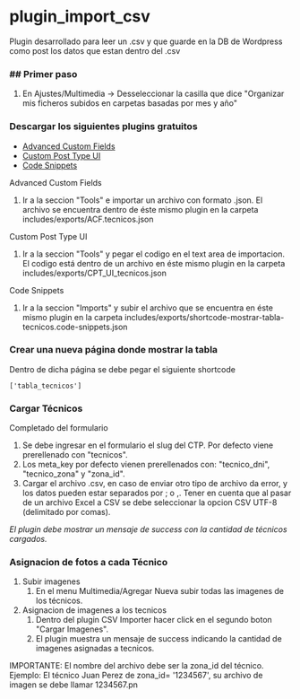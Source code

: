 # plugin_import_csv
Plugin desarrollado para leer un .csv y que guarde en la DB de Wordpress como post los datos que estan dentro del .csv
### ## Primer paso
1. En Ajustes/Multimedia -> Desseleccionar la casilla que dice "Organizar mis ficheros subidos en carpetas basadas por mes y año"

### Descargar los siguientes plugins gratuitos
- [Advanced Custom Fields](https://wordpress.org/plugins/advanced-custom-fields/ "Advanced Custom Fields")
- [Custom Post Type UI](https://wordpress.org/plugins/custom-post-type-ui/ "Custom Post Type UI")
- [Code Snippets](https://wordpress.org/plugins/code-snippets/ "Code Snippets")

Advanced Custom Fields
1. Ir a la seccion "Tools" e importar un archivo con formato .json. El archivo se encuentra dentro de éste mismo plugin en la carpeta includes/exports/ACF.tecnicos.json

Custom Post Type UI
1. Ir a la seccion "Tools" y pegar el codigo en el text area de importacion. El codigo está dentro de un archivo en éste mismo plugin en la carpeta includes/exports/CPT_UI_tecnicos.json

Code Snippets
1. Ir a la seccion "Imports" y subir el archivo que se encuentra en éste mismo plugin en la carpeta includes/exports/shortcode-mostrar-tabla-tecnicos.code-snippets.json

### Crear una nueva página donde mostrar la tabla
 Dentro de dicha página se debe pegar el siguiente shortcode
```
['tabla_tecnicos']
```
### Cargar Técnicos
Completado del formulario
1. Se debe ingresar en el formulario el slug del CTP. Por defecto viene prerellenado con "tecnicos".
2. Los meta_key por defecto vienen prerellenados con: "tecnico_dni", "tecnico_zona" y "zona_id".
3. Cargar el archivo .csv, en caso de enviar otro tipo de archivo da error, y los datos pueden estar separados por ; o ,. Tener en cuenta que al pasar de un archivo Excel a CSV se debe seleccionar la opcion CSV UTF-8 (delimitado por comas).

*El plugin debe mostrar un mensaje de success con la cantidad de técnicos cargados.*

### Asignacion de fotos a cada Técnico
1. Subir imagenes
	1. En el menu Multimedia/Agregar Nueva subir todas las imagenes de los técnicos.
1. Asignacion de imagenes a los tecnicos
	1. Dentro del plugin CSV Importer hacer click en el segundo boton "Cargar Imagenes". 
	2. El plugin muestra un mensaje de success indicando la cantidad de imagenes asignadas a tecnicos.

IMPORTANTE: El nombre del archivo debe ser la zona_id del técnico. Ejemplo: El técnico Juan Perez de zona_id= '1234567', su archivo de imagen se debe llamar 1234567.pn